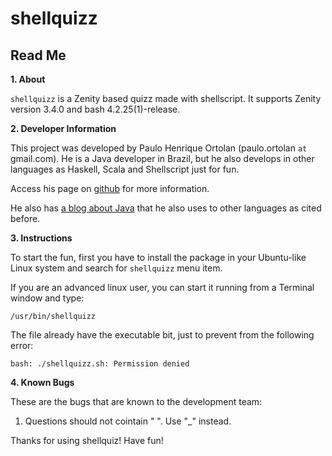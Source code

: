 shellquizz
==========

Read Me
-------

**1. About**

`shellquizz` is a Zenity based quizz made with shellscript. It supports Zenity version 3.4.0 and bash 4.2.25(1)-release.

**2. Developer Information**

This project was developed by Paulo Henrique Ortolan (paulo.ortolan `at` gmail.com). He is a Java developer in Brazil, but he also develops in other languages as Haskell, Scala and Shellscript just for fun.

Access his page on [github](https://github.com/ortolanph) for more information.

He also has [a blog about Java](http://javalotofbeans.blogspot.com.br/) that he also uses to other languages as cited before.

**3. Instructions**

To start the fun, first you have to install the package in your Ubuntu-like Linux system and search for `shellquizz` menu item.

If you are an advanced linux user, you can start it running from a Terminal window and type:

`/usr/bin/shellquizz`

The file already have the executable bit, just to prevent from the following error:

`bash: ./shellquizz.sh: Permission denied`

**4. Known Bugs**

These are the bugs that are known to the development team:

   1. Questions should not cointain " ". Use "_" instead.


Thanks for using shellquiz! Have fun!